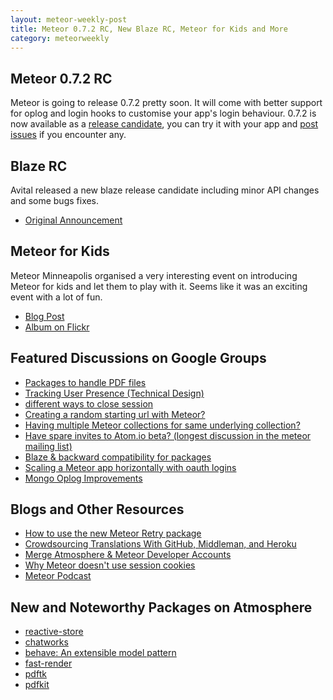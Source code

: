 ```yaml
---
layout: meteor-weekly-post
title: Meteor 0.7.2 RC, New Blaze RC, Meteor for Kids and More
category: meteorweekly
---
```


## Meteor 0.7.2 RC 

Meteor is going to release 0.7.2 pretty soon. It will come with better support for oplog and login hooks to customise your app's login behaviour.
0.7.2 is now available as a [release candidate](https://groups.google.com/forum/#!topic/meteor-talk/Lqqle4GKqYc), you can try it with your app and [post issues](https://groups.google.com/forum/#!topic/meteor-talk/Lqqle4GKqYc) if you encounter any.

## Blaze RC

Avital released a new blaze release candidate including minor API changes and some bugs fixes. 

* [Original Announcement](https://groups.google.com/forum/#!topic/meteor-talk/H_LGscY15PA)

## Meteor for Kids

Meteor Minneapolis organised a very interesting event on introducing Meteor for kids and let them to play with it. Seems like it was an exciting event with a lot of fun.

 * [Blog Post](https://www.meteor.com/blog/2014/03/12/meteor-for-kids)
 * [Album on Flickr](https://www.flickr.com/photos/98640337@N05/sets/72157642226635023/)

## Featured Discussions on Google Groups

* [Packages to handle PDF files](https://groups.google.com/forum/#!topic/meteor-talk/Q3CySijtX4c)
* [Tracking User Presence (Technical Design)](https://groups.google.com/forum/#!topic/meteor-talk/_T0BRGhdrgE)
* [different ways to close session](https://groups.google.com/forum/#!topic/meteor-talk/WeWMAS-Yz9o)
* [Creating a random starting url with Meteor?](https://groups.google.com/forum/#!topic/meteor-talk/fyAz8Af1qQM)
* [Having multiple Meteor collections for same underlying collection?](https://groups.google.com/forum/#!topic/meteor-talk/EYKiEii4veA)
* [Have spare invites to Atom.io beta? (longest discussion in the meteor mailing list)](https://groups.google.com/forum/?utm_content=buffercb077&utm_medium=social&utm_source=twitter.com&utm_campaign=buffer#!topic/meteor-talk/Y5tNPzCSA1o%5B1-25-false%5D)
* [Blaze & backward compatibility for packages](https://groups.google.com/forum/#!topic/meteor-core/Gco60dHaJrU)
* [Scaling a Meteor app horizontally with oauth logins](https://groups.google.com/forum/#!topic/meteor-core/q_t69_lUzwM)
* [Mongo Oplog Improvements](https://groups.google.com/forum/#!topic/meteor-core/RpTxiGPUhMw) 

## Blogs and Other Resources

* [How to use the new Meteor Retry package](http://meteorhacks.com/how-to-use-the-new-meteor-retry-package.html)
* [Crowdsourcing Translations With GitHub, Middleman, and Heroku](https://www.discovermeteor.com/blog/community-translations-with-github-middleman-codeship-heroku)
* [Merge Atmosphere & Meteor Developer Accounts](https://atmosphere.meteor.com/accounts)
* [Why Meteor doesn't use session cookies](https://www.meteor.com/blog/2014/03/14/session-cookies)
* [Meteor Podcast](http://www.meteorpodcast.com/2014/03/14/episode-10-march-14th-2014/)

## New and Noteworthy Packages on Atmosphere

* [reactive-store](https://atmosphere.meteor.com/package/reactive-store)
* [chatworks](https://atmosphere.meteor.com/package/chatworks)
* [behave: An extensible model pattern](https://atmosphere.meteor.com/package/behave)
* [fast-render](https://atmosphere.meteor.com/package/fast-render)
* [pdftk](https://atmosphere.meteor.com/package/pdftk)
* [pdfkit](https://atmosphere.meteor.com/package/pdfkit)